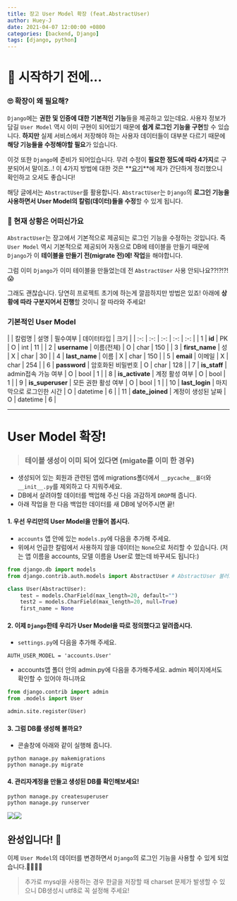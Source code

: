 ```yaml
---
title: 장고 User Model 확장 (feat.AbstractUser)
author: Huey-J
date: 2021-04-07 12:00:00 +0800
categories: [backend, Django]
tags: [django, python]
---
```


# 📢 시작하기 전에...

### 🙄 확장이 왜 필요해?

`Django`에는 **권한 및 인증에 대한 기본적인 기능**들을 제공하고 있는데요.
사용자 정보가 담길 `User Model` 역시 이미 구현이 되어있기 때문에 **쉽게 로그인 기능을 구현**할 수 있습니다.
**하지만** 실제 서비스에서 저장해야 하는 사용자 데이터들이 대부분 다르기 때문에 **해당 기능들을 수정해야할 필요**가 있습니다.

이것 또한 `Django`에 준비가 되어있습니다.
무려 수정이 **필요한 정도에 따라 4가지**로 구분되어서 말이죠..!
이 4가지 방법에 대한 것은 **[요기](/posts/장고-UserModel-확장-방법)**에 제가 간단하게 정리했으니 확인하고 오셔도 좋습니다!

>
해당 글에서는 `AbstractUser`를 활용합니다. `AbstractUser`는 `Django`의 **로그인 기능을 사용하면서 User Model의 칼럼(데이터)들을 수정**할 수 있게 됩니다.


### 🧐 현재 상황은 어떠신가요

`AbstractUser`는 장고에서 기본적으로 제공되는 로그인 기능을 수정하는 것입니다.
즉 `User Model` 역시 기본적으로 제공되어 자동으로 DB에 테이블을 만들기 때문에 `Django`가 이 **테이블을 만들기 전(migrate 전)에! 작업**을 해야합니다.

그럼 이미 `Django`가 이미 테이블을 만들었는데 전 `AbstractUser` 사용 안되나요??!?!?!😱

그래도 괜찮습니다. 당연히 프로젝트 초기에 하는게 깔끔하지만 방법은 있죠! 아래에 **상황에 따라 구분지어서 진행**할 것이니 잘 따라와 주세요!

>
### 기본적인 User Model
>
| | 칼럼명 | 설명 | 필수여부 | 데이터타입 | 크기 |
| :-: | :-: | :-: | :-: | :-: |
| 1 | **id** | PK | O | int | 11 |
| 2 | **username** | 이름(전체) | O | char | 150 |
| 3 | **first_name** | 성 | X | char | 30 |
| 4 | **last_name** | 이름 | X | char | 150 |
| 5 | **email** | 이메일 | X | char | 254 |
| 6 | **password** | 암호화된 비밀번호 | O | char | 128 |
| 7 | **is_staff** | admin접속 가능 여부 | O | bool | 1 |
| 8 | **is_activate** | 계정 활성 여부 | O | bool | 1 |
| 9 | **is_superuser** | 모든 권한 활성 여부 | O | bool | 1 |
| 10 | **last_login** | 마지막으로 로그인한 시간 | O | datetime | 6 |
| 11 | **date_joined** | 계정이 생성된 날짜 | O | datetime | 6 |

---

# User Model 확장!

> ### 테이블 생성이 이미 되어 있다면 (migate를 이미 한 경우)
>
- 생성되어 있는 회원과 관련된 앱에 migrations폴더에서 `__pycache__폴더`와 `__init__.py`를 제외하고 다 지워주세요.
- DB에서 살려야할 데이터를 백업해 주신 다음 과감하게 `DROP`해 줍니다.
- 아래 작업을 한 다음 백업한 데이터를 새 DB에 넣어주시면 끝!
>

#### 1. 우선 **우리만의 User Model**을 만들어 봅시다.

- `accounts` 앱 안에 있는 `models.py`에 다음을 추가해 주세요.
- 위에서 언급한 칼럼에서 사용하지 않을 데이터는 `None`으로 처리할 수 있습니다.
  (저는 앱 이름을 accounts, 모델 이름을 User로 했는데 바꾸셔도 됩니다:)

``` python
from django.db import models
from django.contrib.auth.models import AbstractUser	# AbstractUser 불러오기

class User(AbstractUser):
    test = models.CharField(max_length=20, default="")
    test2 = models.CharField(max_length=20, null=True)
    first_name = None
```

#### 2. 이제 `Django`한테 **우리가 User Model을 따로 정의했다고 알려줍시다.**

- `settings.py`에 다음을 추가해 주세요.

```
AUTH_USER_MODEL = 'accounts.User'
```

- accounts앱 폴더 안의 admin.py에 다음을 추가해주세요.
  admin 페이지에서도 확인할 수 있어야 하니까요

``` python
from django.contrib import admin
from .models import User

admin.site.register(User)
```

#### 3. 그럼 DB를 생성해 볼까요?

- 콘솔창에 아래와 같이 실행해 줍니다.

```
python manage.py makemigrations
python manage.py migrate
```

#### 4. 관리자계정을 만들고 생성된 DB를 확인해보세요!

```
python manage.py createsuperuser
python manage.py runserver
```

>
![](https://images.velog.io/images/wkdgus7113/post/2f7add0a-6266-4a1c-86ca-8f347678539e/image.png)![](https://images.velog.io/images/wkdgus7113/post/8c2f6ad9-18aa-4b29-a92a-ed5d2eff98c2/image.png)

## 완성입니다! 🎉

이제 `User Model`의 데이터를 변경하면서 `Django`의 로그인 기능을 사용할 수 있게 되었습니다.👏👏👏👏

> 추가로 mysql을 사용하는 경우 한글을 저장할 때 charset 문제가 발생할 수 있으니 DB생성시 utf8로 꼭 설정해 주세요!

